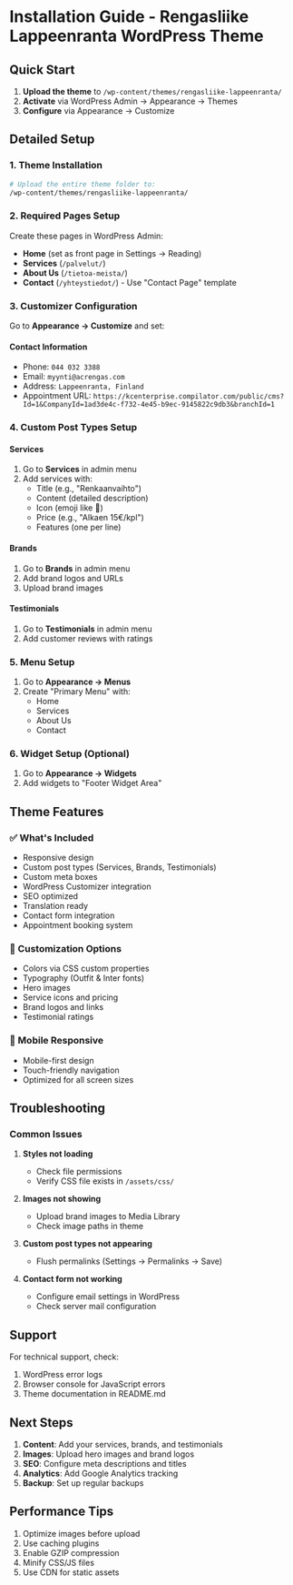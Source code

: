 # Installation Guide - Rengasliike Lappeenranta WordPress Theme

## Quick Start

1. **Upload the theme** to `/wp-content/themes/rengasliike-lappeenranta/`
2. **Activate** via WordPress Admin → Appearance → Themes
3. **Configure** via Appearance → Customize

## Detailed Setup

### 1. Theme Installation

```bash
# Upload the entire theme folder to:
/wp-content/themes/rengasliike-lappeenranta/
```

### 2. Required Pages Setup

Create these pages in WordPress Admin:

- **Home** (set as front page in Settings → Reading)
- **Services** (`/palvelut/`)
- **About Us** (`/tietoa-meista/`)
- **Contact** (`/yhteystiedot/`) - Use "Contact Page" template

### 3. Customizer Configuration

Go to **Appearance → Customize** and set:

#### Contact Information

- Phone: `044 032 3388`
- Email: `myynti@acrengas.com`
- Address: `Lappeenranta, Finland`
- Appointment URL: `https://kcenterprise.compilator.com/public/cms?Id=1&CompanyId=1ad3de4c-f732-4e45-b9ec-9145822c9db3&branchId=1`

### 4. Custom Post Types Setup

#### Services

1. Go to **Services** in admin menu
2. Add services with:
   - Title (e.g., "Renkaanvaihto")
   - Content (detailed description)
   - Icon (emoji like 🔧)
   - Price (e.g., "Alkaen 15€/kpl")
   - Features (one per line)

#### Brands

1. Go to **Brands** in admin menu
2. Add brand logos and URLs
3. Upload brand images

#### Testimonials

1. Go to **Testimonials** in admin menu
2. Add customer reviews with ratings

### 5. Menu Setup

1. Go to **Appearance → Menus**
2. Create "Primary Menu" with:
   - Home
   - Services
   - About Us
   - Contact

### 6. Widget Setup (Optional)

1. Go to **Appearance → Widgets**
2. Add widgets to "Footer Widget Area"

## Theme Features

### ✅ What's Included

- Responsive design
- Custom post types (Services, Brands, Testimonials)
- Custom meta boxes
- WordPress Customizer integration
- SEO optimized
- Translation ready
- Contact form integration
- Appointment booking system

### 🎨 Customization Options

- Colors via CSS custom properties
- Typography (Outfit & Inter fonts)
- Hero images
- Service icons and pricing
- Brand logos and links
- Testimonial ratings

### 📱 Mobile Responsive

- Mobile-first design
- Touch-friendly navigation
- Optimized for all screen sizes

## Troubleshooting

### Common Issues

1. **Styles not loading**

   - Check file permissions
   - Verify CSS file exists in `/assets/css/`

2. **Images not showing**

   - Upload brand images to Media Library
   - Check image paths in theme

3. **Custom post types not appearing**

   - Flush permalinks (Settings → Permalinks → Save)

4. **Contact form not working**
   - Configure email settings in WordPress
   - Check server mail configuration

## Support

For technical support, check:

1. WordPress error logs
2. Browser console for JavaScript errors
3. Theme documentation in README.md

## Next Steps

1. **Content**: Add your services, brands, and testimonials
2. **Images**: Upload hero images and brand logos
3. **SEO**: Configure meta descriptions and titles
4. **Analytics**: Add Google Analytics tracking
5. **Backup**: Set up regular backups

## Performance Tips

1. Optimize images before upload
2. Use caching plugins
3. Enable GZIP compression
4. Minify CSS/JS files
5. Use CDN for static assets
